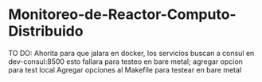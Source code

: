 # Monitoreo-de-Reactor-Computo-Distribuido

TO DO:
    Ahorita para que jalara en docker, los servicios buscan a consul en dev-consul:8500 esto fallara para testeo en bare metal; agregar opcion para test local
    Agregar opciones al Makefile para testear en bare metal
